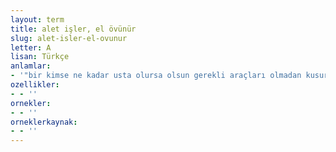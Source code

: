 ```yaml
---
layout: term
title: alet işler, el övünür
slug: alet-isler-el-ovunur
letter: A
lisan: Türkçe
anlamlar:
- '"bir kimse ne kadar usta olursa olsun gerekli araçları olmadan kusursuz iş yapamaz" anlamında kullanılan bir söz'
ozellikler:
- - ''
ornekler:
- - ''
orneklerkaynak:
- - ''
---
```

